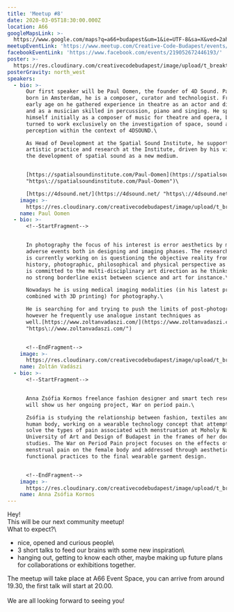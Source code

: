 ```yaml
---
title: 'Meetup #8'
date: 2020-03-05T18:30:00.000Z
location: A66
googleMapsLink: >-
  https://www.google.com/maps?q=a66+budapest&um=1&ie=UTF-8&sa=X&ved=2ahUKEwi8rby1qMnnAhVF8aYKHdABCEEQ_AUoAXoECBQQAw
meetupEventLink: 'https://www.meetup.com/Creative-Code-Budapest/events/qnhgzpybcdbjb/'
facebookEventLink: 'https://www.facebook.com/events/219052672446193/'
poster: >-
  https://res.cloudinary.com/creativecodebudapest/image/upload/t_breakthumbnails/v1581419334/CCBP_FB_Group_Cover_8_nologo_uontc8.png
posterGravity: north_west
speakers:
  - bio: >-
      Our first speaker will be Paul Oomen, the founder of 4D Sound. Paul was
      born in Amsterdam, he is a composer, curator and technologist. From an
      early age on he gathered experience in theatre as an actor and director,
      and as a musician skilled in percussion, piano and singing. He specialised
      himself initially as a composer of music for theatre and opera, before he
      turned to work exclusively on the investigation of space, sound and
      perception within the context of 4DSOUND.\

      As Head of Development at the Spatial Sound Institute, he supports
      artistic practice and research at the Institute, driven by his vision on
      the development of spatial sound as a new medium.


      [https://spatialsoundinstitute.com/Paul-Oomen](https://spatialsoundinstitute.com/Paul-Oomen
      "https\://spatialsoundinstitute.com/Paul-Oomen")\

      [https://4dsound.net/](https://4dsound.net/ "https\://4dsound.net/")
    image: >-
      https://res.cloudinary.com/creativecodebudapest/image/upload/t_breakthumbnails/v1581418822/cc8/paul_wp4wdo.jpg
    name: Paul Oomen
  - bio: >-
      <!--StartFragment-->


      In photography the focus of his interest is error aesthetics by managing
      adverse events both in designing and imaging phases. The research field he
      is currently working on is questioning the objective reality from art
      history, photographic, philosophical and physical perspective as well. He
      is committed to the multi-disciplinary art direction as he thinks there is
      no strong borderline exist between science and art for instance.\

      Nowadays he is using medical imaging modalities (in his latest project
      combined with 3D printing) for photography.\

      He is searching for and trying to push the limits of post-photography,
      however he frequently use analogue instant techniques as
      well.[https://www.zoltanvadaszi.com/](https://www.zoltanvadaszi.com/
      "https\://www.zoltanvadaszi.com/")


      <!--EndFragment-->
    image: >-
      https://res.cloudinary.com/creativecodebudapest/image/upload/t_breakthumbnails/v1581418874/cc8/vadaszi_w1wuvz.jpg
    name: Zoltán Vadászi
  - bio: >-
      <!--StartFragment-->


      Anna Zsófia Kormos freelance fashion designer and smart tech researcher
      will show us her ongoing project, War on period pain.\

      Zsófia is studying the relationship between fashion, textiles and the
      human body, working on a wearable technology concept that attempts to
      solve the types of pain associated with menstruation at Moholy Nagy Art
      University of Art and Design of Budapest in the frames of her doctorate
      studies. The War on Period Pain project focuses on the effects of
      menstrual pain on the female body and addressed through aesthetic and
      functional practices to the final wearable garment design.


      <!--EndFragment-->
    image: >-
      https://res.cloudinary.com/creativecodebudapest/image/upload/t_breakthumbnails/v1581418847/cc8/kormos_lcyp0u.jpg
    name: Anna Zsófia Kormos
---
```

Hey!\
This will be our next community meetup!\
What to expect?\

* nice, opened and curious people\
* 3 short talks to feed our brains with some new inspiration\
* hanging out, getting to know each other, maybe making up future plans for collaborations or exhibitions together.

The meetup will take place at A66 Event Space, you can arrive from around 19.30, the first talk will start at 20.00.\
\
We are all looking forward to seeing you!

